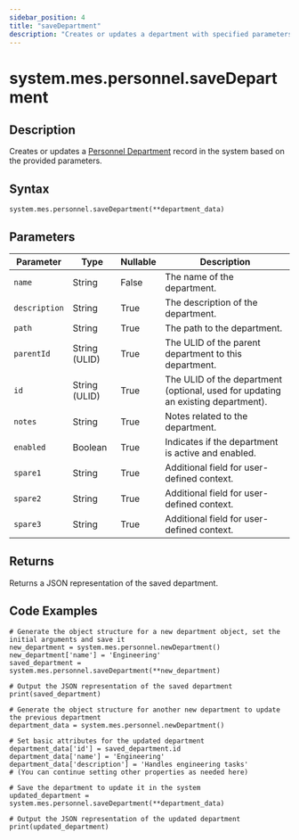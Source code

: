 ```yaml
---
sidebar_position: 4
title: "saveDepartment"
description: "Creates or updates a department with specified parameters."
---
```


# system.mes.personnel.saveDepartment

## Description

Creates or updates a [Personnel Department](../../data-model/personnel-model/personnel-department) record in the system based on the provided parameters.

## Syntax

```
system.mes.personnel.saveDepartment(**department_data)
```

## Parameters

| Parameter     | Type            | Nullable | Description                                                                              |
| ------------- | --------------- |----------| ---------------------------------------------------------------------------------------- |
| `name`        | String          | False    | The name of the department.                                                              |
| `description` | String          | True     | The description of the department.                                                       |
| `path`        | String          | True     | The path to the department.                                                              |
| `parentId`    | String (ULID)   | True     | The ULID of the parent department to this department.                                    |
| `id`          | String (ULID)   | True     | The ULID of the department (optional, used for updating an existing department).         |
| `notes`       | String          | True     | Notes related to the department.                                                         |
| `enabled`     | Boolean         | True     | Indicates if the department is active and enabled.                                       |
| `spare1`      | String          | True     | Additional field for user-defined context.                                               |
| `spare2`      | String          | True     | Additional field for user-defined context.                                               |
| `spare3`      | String          | True     | Additional field for user-defined context.                                               |

## Returns

Returns a JSON representation of the saved department.

## Code Examples

```
# Generate the object structure for a new department object, set the initial arguments and save it
new_department = system.mes.personnel.newDepartment()
new_department['name'] = 'Engineering'
saved_department = system.mes.personnel.saveDepartment(**new_department)

# Output the JSON representation of the saved department
print(saved_department)

# Generate the object structure for another new department to update the previous department
department_data = system.mes.personnel.newDepartment()

# Set basic attributes for the updated department
department_data['id'] = saved_department.id
department_data['name'] = 'Engineering'
department_data['description'] = 'Handles engineering tasks'
# (You can continue setting other properties as needed here)

# Save the department to update it in the system
updated_department = system.mes.personnel.saveDepartment(**department_data)

# Output the JSON representation of the updated department
print(updated_department)
```